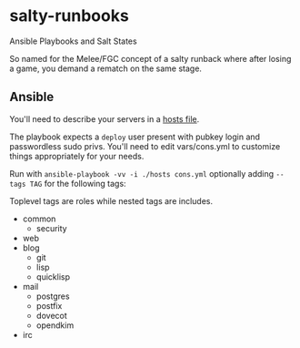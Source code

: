 salty-runbooks
==============

Ansible Playbooks and Salt States

So named for the Melee/FGC concept of a salty runback where after
losing a game, you demand a rematch on the same stage.

## Ansible

You'll need to describe your servers in a [hosts file][inventory].

[inventory]: http://docs.ansible.com/intro_inventory.html

The playbook expects a `deploy` user present with pubkey login and
passwordless sudo privs. You'll need to edit vars/cons.yml to
customize things appropriately for your needs.

Run with `ansible-playbook -vv -i ./hosts cons.yml` optionally adding
`--tags TAG` for the following tags:

Toplevel tags are roles while nested tags are includes.

* common
  * security
* web
* blog
  * git
  * lisp
  * quicklisp
* mail
  * postgres
  * postfix
  * dovecot
  * opendkim
* irc

